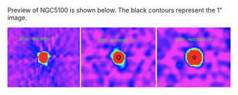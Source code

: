 Preview of NGC5100 is shown below. The black contours represent the 1" image. 

![NGC5100](NGC5100.png "NGC5100")

